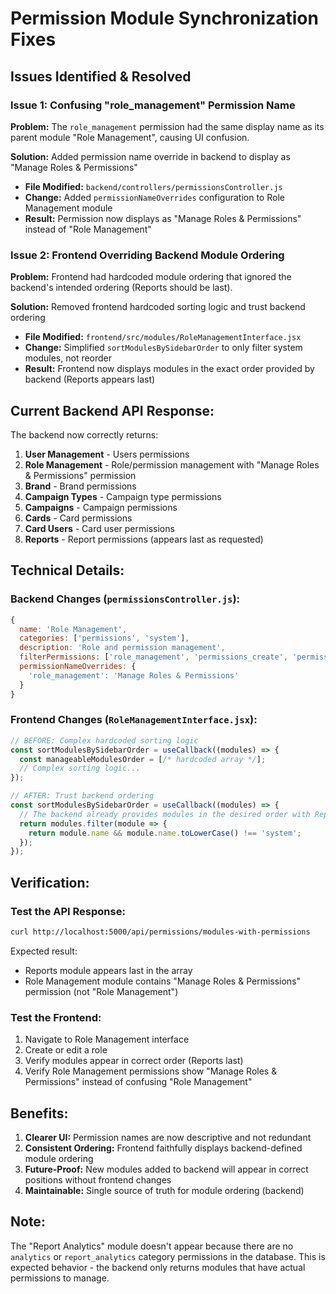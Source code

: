 # Permission Module Synchronization Fixes

## Issues Identified & Resolved

### **Issue 1: Confusing "role_management" Permission Name**
**Problem:** The `role_management` permission had the same display name as its parent module "Role Management", causing UI confusion.

**Solution:** Added permission name override in backend to display as "Manage Roles & Permissions"
- **File Modified:** `backend/controllers/permissionsController.js` 
- **Change:** Added `permissionNameOverrides` configuration to Role Management module
- **Result:** Permission now displays as "Manage Roles & Permissions" instead of "Role Management"

### **Issue 2: Frontend Overriding Backend Module Ordering**
**Problem:** Frontend had hardcoded module ordering that ignored the backend's intended ordering (Reports should be last).

**Solution:** Removed frontend hardcoded sorting logic and trust backend ordering
- **File Modified:** `frontend/src/modules/RoleManagementInterface.jsx`
- **Change:** Simplified `sortModulesBySidebarOrder` to only filter system modules, not reorder
- **Result:** Frontend now displays modules in the exact order provided by backend (Reports appears last)

## **Current Backend API Response:**

The backend now correctly returns:
1. **User Management** - Users permissions
2. **Role Management** - Role/permission management with "Manage Roles & Permissions" permission
3. **Brand** - Brand permissions  
4. **Campaign Types** - Campaign type permissions
5. **Campaigns** - Campaign permissions
6. **Cards** - Card permissions
7. **Card Users** - Card user permissions
8. **Reports** - Report permissions (appears last as requested)

## **Technical Details:**

### Backend Changes (`permissionsController.js`):
```javascript
{
  name: 'Role Management', 
  categories: ['permissions', 'system'],
  description: 'Role and permission management',
  filterPermissions: ['role_management', 'permissions_create', 'permissions_read', 'permissions_update', 'permissions_delete', 'role_assign', 'role_revoke'],
  permissionNameOverrides: {
    'role_management': 'Manage Roles & Permissions'
  }
}
```

### Frontend Changes (`RoleManagementInterface.jsx`):
```javascript
// BEFORE: Complex hardcoded sorting logic
const sortModulesBySidebarOrder = useCallback((modules) => {
  const manageableModulesOrder = [/* hardcoded array */];
  // Complex sorting logic...
});

// AFTER: Trust backend ordering
const sortModulesBySidebarOrder = useCallback((modules) => {
  // The backend already provides modules in the desired order with Reports last
  return modules.filter(module => {
    return module.name && module.name.toLowerCase() !== 'system';
  });
});
```

## **Verification:**

### Test the API Response:
```bash
curl http://localhost:5000/api/permissions/modules-with-permissions
```

Expected result:
- Reports module appears last in the array
- Role Management module contains "Manage Roles & Permissions" permission (not "Role Management")

### Test the Frontend:
1. Navigate to Role Management interface
2. Create or edit a role
3. Verify modules appear in correct order (Reports last)
4. Verify Role Management permissions show "Manage Roles & Permissions" instead of confusing "Role Management"

## **Benefits:**

1. **Clearer UI:** Permission names are now descriptive and not redundant
2. **Consistent Ordering:** Frontend faithfully displays backend-defined module ordering
3. **Future-Proof:** New modules added to backend will appear in correct positions without frontend changes
4. **Maintainable:** Single source of truth for module ordering (backend)

## **Note:**

The "Report Analytics" module doesn't appear because there are no `analytics` or `report_analytics` category permissions in the database. This is expected behavior - the backend only returns modules that have actual permissions to manage.
